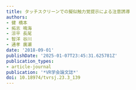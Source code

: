 ```yaml
---
title: タッチスクリーンでの擬似触力覚提示による注意誘導
authors:
- 健 橋本
- 拓志 鳴海
- 涼平 長尾
- 智洋 谷川
- 通孝 廣瀬
date: '2018-09-01'
publishDate: '2025-01-07T23:45:31.625781Z'
publication_types:
- article-journal
publication: '*VR学会論文誌*'
doi: 10.18974/tvrsj.23.3_139
---
```

